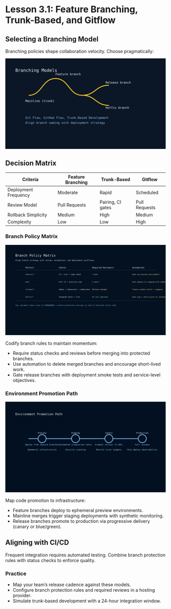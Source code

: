 # Lesson 3.1: Feature Branching, Trunk-Based, and Gitflow

## Selecting a Branching Model

Branching policies shape collaboration velocity. Choose pragmatically:

![Branching Models](../../../../resources/git/git_branching_models.svg)

## Decision Matrix

<!-- markdownlint-disable MD033 MD010 -->
<table>
	<thead>
		<tr>
			<th>Criteria</th>
			<th>Feature Branching</th>
			<th>Trunk-Based</th>
			<th>Gitflow</th>
		</tr>
	</thead>
	<tbody>
		<tr>
			<td>Deployment Frequency</td>
			<td>Moderate</td>
			<td>Rapid</td>
			<td>Scheduled</td>
		</tr>
		<tr>
			<td>Review Model</td>
			<td>Pull Requests</td>
			<td>Pairing, CI gates</td>
			<td>Pull Requests</td>
		</tr>
		<tr>
			<td>Rollback Simplicity</td>
			<td>Medium</td>
			<td>High</td>
			<td>Medium</td>
		</tr>
		<tr>
			<td>Complexity</td>
			<td>Low</td>
			<td>Low</td>
			<td>High</td>
		</tr>
	</tbody>
</table>
<!-- markdownlint-enable MD033 MD010 -->

### Branch Policy Matrix

![Branch Policy Matrix](../../../../resources/git/git_branch_policy_matrix.svg)

Codify branch rules to maintain momentum:

- Require status checks and reviews before merging into protected branches.
- Use automation to delete merged branches and encourage short-lived work.
- Gate release branches with deployment smoke tests and service-level objectives.

### Environment Promotion Path

![Environment Promotion Path](../../../../resources/git/git_environment_promotion.svg)

Map code promotion to infrastructure:

- Feature branches deploy to ephemeral preview environments.
- Mainline merges trigger staging deployments with synthetic monitoring.
- Release branches promote to production via progressive delivery (canary or blue/green).

## Aligning with CI/CD

Frequent integration requires automated testing. Combine branch protection rules with status checks to enforce quality.

### Practice

- Map your team’s release cadence against these models.
- Configure branch protection rules and required reviews in a hosting provider.
- Simulate trunk-based development with a 24-hour integration window.
